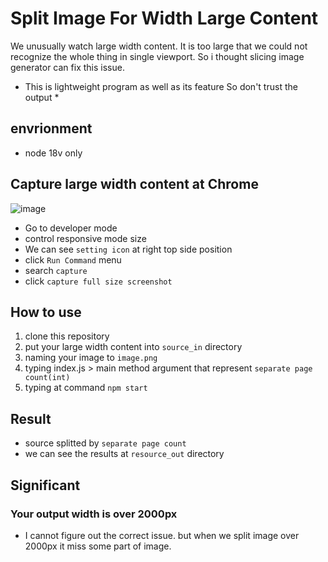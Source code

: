 # Split Image For Width Large Content

We unusually watch large width content. It is too large that we could not recognize the whole thing in single viewport.
So i thought slicing image generator can fix this issue.

* This is lightweight program as well as its feature So don't trust the output *

## envrionment

- node 18v only

## Capture large width content at Chrome

![image](https://github.com/sggnology/split_large_size_image/assets/100742377/4aec1d9f-5dc9-44ba-830f-8936d51d7523)

- Go to developer mode
- control responsive mode size
- We can see `setting icon` at right top side position 
- click `Run Command` menu
- search `capture`
- click `capture full size screenshot`

## How to use

1. clone this repository
2. put your large width content into `source_in` directory
3. naming your image to `image.png`
4. typing index.js > main method argument that represent `separate page count(int)`
5. typing at command `npm start`

## Result

- source splitted by `separate page count`
- we can see the results at `resource_out` directory

## Significant

### Your output width is over 2000px

- I cannot figure out the correct issue. but when we split image over 2000px it miss some part of image.
